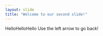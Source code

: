 ```yaml
---
layout: slide
title: "Welcome to our second slide!"
---
```

HelloHelloHello
Use the left arrow to go back!
